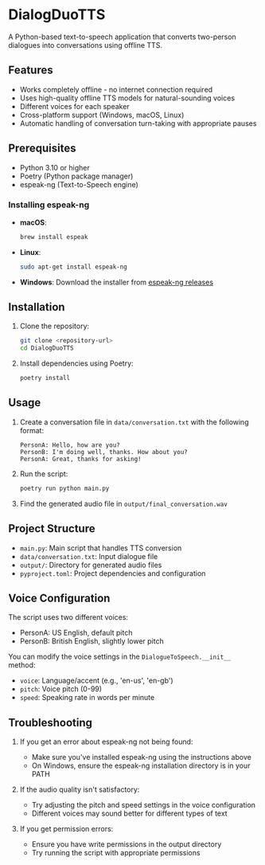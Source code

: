 # DialogDuoTTS

A Python-based text-to-speech application that converts two-person dialogues into conversations using offline TTS.

## Features

- Works completely offline - no internet connection required
- Uses high-quality offline TTS models for natural-sounding voices
- Different voices for each speaker
- Cross-platform support (Windows, macOS, Linux)
- Automatic handling of conversation turn-taking with appropriate pauses

## Prerequisites

- Python 3.10 or higher
- Poetry (Python package manager)
- espeak-ng (Text-to-Speech engine)

### Installing espeak-ng

- **macOS**:
  ```bash
  brew install espeak
  ```

- **Linux**:
  ```bash
  sudo apt-get install espeak-ng
  ```

- **Windows**:
  Download the installer from [espeak-ng releases](https://github.com/espeak-ng/espeak-ng/releases)

## Installation

1. Clone the repository:
   ```bash
   git clone <repository-url>
   cd DialogDuoTTS
   ```

2. Install dependencies using Poetry:
   ```bash
   poetry install
   ```

## Usage

1. Create a conversation file in `data/conversation.txt` with the following format:
   ```
   PersonA: Hello, how are you?
   PersonB: I'm doing well, thanks. How about you?
   PersonA: Great, thanks for asking!
   ```

2. Run the script:
   ```bash
   poetry run python main.py
   ```

3. Find the generated audio file in `output/final_conversation.wav`

## Project Structure

- `main.py`: Main script that handles TTS conversion
- `data/conversation.txt`: Input dialogue file
- `output/`: Directory for generated audio files
- `pyproject.toml`: Project dependencies and configuration

## Voice Configuration

The script uses two different voices:
- PersonA: US English, default pitch
- PersonB: British English, slightly lower pitch

You can modify the voice settings in the `DialogueToSpeech.__init__` method:
- `voice`: Language/accent (e.g., 'en-us', 'en-gb')
- `pitch`: Voice pitch (0-99)
- `speed`: Speaking rate in words per minute

## Troubleshooting

1. If you get an error about espeak-ng not being found:
   - Make sure you've installed espeak-ng using the instructions above
   - On Windows, ensure the espeak-ng installation directory is in your PATH

2. If the audio quality isn't satisfactory:
   - Try adjusting the pitch and speed settings in the voice configuration
   - Different voices may sound better for different types of text

3. If you get permission errors:
   - Ensure you have write permissions in the output directory
   - Try running the script with appropriate permissions
